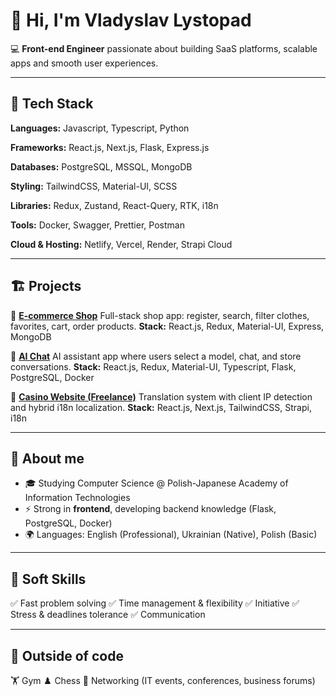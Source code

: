 # 👋 Hi, I'm Vladyslav Lystopad

💻 **Front-end Engineer** passionate about building SaaS platforms, scalable apps and smooth user experiences.

---

## 🚀 Tech Stack

**Languages:** Javascript, Typescript, Python

**Frameworks:** React.js, Next.js, Flask, Express.js

**Databases:** PostgreSQL, MSSQL, MongoDB

**Styling:** TailwindCSS, Material-UI, SCSS

**Libraries:** Redux, Zustand, React-Query, RTK, i18n

**Tools:** Docker, Swagger, Prettier, Postman

**Cloud & Hosting:** Netlify, Vercel, Render, Strapi Cloud

---

## 🏗️ Projects

🔹 **[E-commerce Shop](https://modimalshop.vercel.app/)**
Full-stack shop app: register, search, filter clothes, favorites, cart, order products.
**Stack:** React.js, Redux, Material-UI, Express, MongoDB

🔹 **[AI Chat](https://chat-frontend-vlo.vercel.app/)**
AI assistant app where users select a model, chat, and store conversations.
**Stack:** React.js, Redux, Material-UI, Typescript, Flask, PostgreSQL, Docker

🔹 **[Casino Website (Freelance)](https://saycasinoname.netlify.app/)**
Translation system with client IP detection and hybrid i18n localization.
**Stack:** React.js, Next.js, TailwindCSS, Strapi, i18n

---

## 🎯 About me

* 🎓 Studying Computer Science @ Polish-Japanese Academy of Information Technologies
* ⚡ Strong in **frontend**, developing backend knowledge (Flask, PostgreSQL, Docker)
* 🌍 Languages: English (Professional), Ukrainian (Native), Polish (Basic)

---

## 🧩 Soft Skills

✅ Fast problem solving
✅ Time management & flexibility
✅ Initiative
✅ Stress & deadlines tolerance 
✅ Communication

---

## 🎸 Outside of code

🏋️ Gym
♟️ Chess
🤝 Networking (IT events, conferences, business forums)
